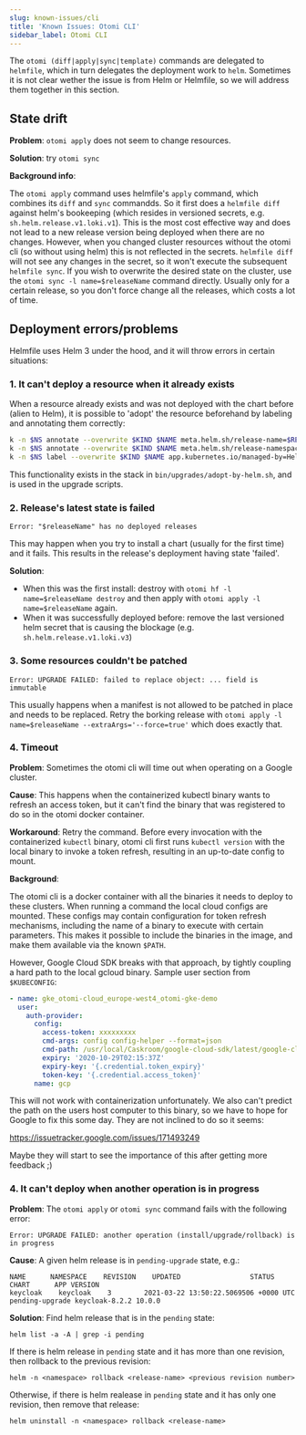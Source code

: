 ```yaml
---
slug: known-issues/cli
title: 'Known Issues: Otomi CLI'
sidebar_label: Otomi CLI
---
```


The `otomi (diff|apply|sync|template)` commands are delegated to `helmfile`, which in turn delegates the deployment work to `helm`. Sometimes it is not clear wether the issue is from Helm or Helmfile, so we will address them together in this section.

## State drift

**Problem**: `otomi apply` does not seem to change resources.

**Solution**: try `otomi sync`

**Background info**:

The `otomi apply` command uses helmfile's `apply` command, which combines its `diff` and `sync` commandds. So it first does a `helmfile diff` against helm's bookeeping (which resides in versioned secrets, e.g. `sh.helm.release.v1.loki.v1`). This is the most cost effective way and does not lead to a new release version being deployed when there are no changes. However, when you changed cluster resources without the otomi cli (so without using helm) this is not reflected in the secrets. `helmfile diff` will not see any changes in the secret, so it won't execute the subsequent `helmfile sync`. If you wish to overwrite the desired state on the cluster, use the `otomi sync -l name=$releaseName` command directly. Usually only for a certain release, so you don't force change all the releases, which costs a lot of time.

## Deployment errors/problems

Helmfile uses Helm 3 under the hood, and it will throw errors in certain situations:

### 1. It can't deploy a resource when it already exists

When a resource already exists and was not deployed with the chart before (alien to Helm), it is possible to 'adopt' the resource beforehand by labeling and annotating them correctly:

```bash
k -n $NS annotate --overwrite $KIND $NAME meta.helm.sh/release-name=$RELEASE
k -n $NS annotate --overwrite $KIND $NAME meta.helm.sh/release-namespace=$NAMESPACE
k -n $NS label --overwrite $KIND $NAME app.kubernetes.io/managed-by=Helm
```

This functionality exists in the stack in `bin/upgrades/adopt-by-helm.sh`, and is used in the upgrade scripts.

### 2. Release's latest state is failed

`Error: "$releaseName" has no deployed releases`

This may happen when you try to install a chart (usually for the first time) and it fails. This results in the release's deployment having state 'failed'.

**Solution**:

- When this was the first install: destroy with `otomi hf -l name=$releaseName destroy` and then apply with `otomi apply -l name=$releaseName` again.
- When it was successfully deployed before: remove the last versioned helm secret that is causing the blockage (e.g. `sh.helm.release.v1.loki.v3`)

### 3. Some resources couldn't be patched

`Error: UPGRADE FAILED: failed to replace object: ... field is immutable`

This usually happens when a manifest is not allowed to be patched in place and needs to be replaced. Retry the borking release with `otomi apply -l name=$releaseName --extraArgs='--force=true'` which does exactly that.

### 4. Timeout

**Problem**: Sometimes the otomi cli will time out when operating on a Google cluster.

**Cause**: This happens when the containerized kubectl binary wants to refresh an access token, but it can't find the binary that was registered to do so in the otomi docker container.

**Workaround**: Retry the command. Before every invocation with the containerized `kubectl` binary, otomi cli first runs `kubectl version` with the local binary to invoke a token refresh, resulting in an up-to-date config to mount.

**Background**:

The otomi cli is a docker container with all the binaries it needs to deploy to these clusters. When running a command the local cloud configs are mounted. These configs may contain configuration for token refresh mechanisms, including the name of a binary to execute with certain parameters. This makes it possible to include the binaries in the image, and make them available via the known `$PATH`.

However, Google Cloud SDK breaks with that approach, by tightly coupling a hard path to the local gcloud binary. Sample user section from `$KUBECONFIG`:

```yaml
- name: gke_otomi-cloud_europe-west4_otomi-gke-demo
  user:
    auth-provider:
      config:
        access-token: xxxxxxxxx
        cmd-args: config config-helper --format=json
        cmd-path: /usr/local/Caskroom/google-cloud-sdk/latest/google-cloud-sdk/bin/gcloud
        expiry: '2020-10-29T02:15:37Z'
        expiry-key: '{.credential.token_expiry}'
        token-key: '{.credential.access_token}'
      name: gcp
```

This will not work with containerization unfortunately. We also can't predict the path on the users host computer to this binary, so we have to hope for Google to fix this some day. They are not inclined to do so it seems:

https://issuetracker.google.com/issues/171493249

Maybe they will start to see the importance of this after getting more feedback ;)

### 4. It can't deploy when another operation is in progress

**Problem**: The `otomi apply` or `otomi sync` command fails with the following error:

```
Error: UPGRADE FAILED: another operation (install/upgrade/rollback) is in progress
```

**Cause**: A given helm release is in `pending-upgrade` state, e.g.:

```
NAME      NAMESPACE    REVISION    UPDATED                 STATUS     CHART      APP VERSION
keycloak    keycloak    3        2021-03-22 13:50:22.5069506 +0000 UTC  pending-upgrade keycloak-8.2.2 10.0.0
```

**Solution**: Find helm release that is in the `pending` state:

```
helm list -a -A | grep -i pending
```

If there is helm release in `pending` state and it has more than one revision, then rollback to the previous revision:

```
helm -n <namespace> rollback <release-name> <previous revision number>
```

Otherwise, if there is helm realease in `pending` state and it has only one revision, then remove that release:

```
helm uninstall -n <namespace> rollback <release-name>
```
